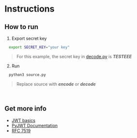 # Instructions

## How to run

 1. Export secret key
```bash
  export SECRET_KEY="your key"
```
> For this example, the secret key in [decode.py](./decode.py) is ***TESTEEE***

2. Run
```bash
  python3 source.py
```
> Replace source with ***encode*** or ***decode***
<br>

## Get more info
- [JWT basics](https://auth0.com/learn/json-web-tokens)
- [PyJWT Documentation](https://pyjwt.readthedocs.io/en/stable/)
- [RFC 7519](https://datatracker.ietf.org/doc/html/rfc7519)
